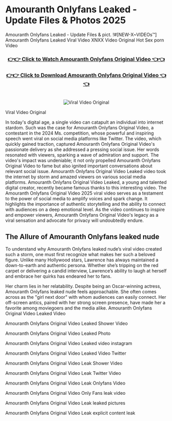 # Amouranth Onlyfans Leaked - Update Files & Photos 2025

Amouranth Onlyfans Leaked - Update Files & pict. !#[NEW-X~VIDEOs™] Amouranth Onlyfans Leaked Viral Video XNXX Video Original Hot Sex porn Video
<br>
<div align="center">
<h3><a href="https://links2leaks.com?utm_source=amouranth&utm_medium=gitlong" rel="nofollow">👉👉 Click to Watch Amouranth Onlyfans Original Video 👈👈</a></h3>
<h3><a href="https://links2leaks.com?utm_source=amouranth&utm_medium=gitlong" rel="nofollow">👉👉 Click to Download Amouranth Onlyfans Original Video 👈👈</a></h3>
<br>
<a href="https://links2leaks.com?utm_source=amouranth&utm_medium=gitlong" rel="nofollow"><img src="https://i.ibb.co/Gkj2r4b/banner.png" alt="Viral Video Original" style="max-width: 100%; display: inline-block;" data-target="animated-image.originalImage"></a>
</div>

Viral Video Original

In today's digital age, a single video can catapult an individual into internet stardom. Such was the case for Amouranth Onlyfans Original Video, a contestant in the 2024 Ms. competition, whose powerful and inspiring speech went viral on social media platforms like Twitter.
The video, which quickly gained traction, captured Amouranth Onlyfans Original Video's passionate delivery as she addressed a pressing social issue. Her words resonated with viewers, sparking a wave of admiration and support. The video's impact was undeniable; it not only propelled Amouranth Onlyfans Original Video to fame but also ignited important conversations about relevant social issue.
Amouranth Onlyfans Original Video Leaked video took the internet by storm and amazed viewers on various social media platforms. Amouranth Onlyfans Original Video Leaked, a young and talented digital creator, recently became famous thanks to this interesting video.
The Amouranth Onlyfans Original Video 2025 viral video serves as a testament to the power of social media to amplify voices and spark change. It highlights the importance of authentic storytelling and the ability to connect with audiences on a deep emotional level. As the video continues to inspire and empower viewers, Amouranth Onlyfans Original Video's legacy as a viral sensation and advocate for privacy will undoubtedly endure.

<h2>The Allure of Amouranth Onlyfans leaked nude</h2>


To understand why Amouranth Onlyfans leaked nude’s viral video created such a storm, one must first recognize what makes her such a beloved figure. Unlike many Hollywood stars, Lawrence has always maintained a down-to-earth and authentic persona. Whether she’s tripping on the red carpet or delivering a candid interview, Lawrence’s ability to laugh at herself and embrace her quirks has endeared her to fans.

Her charm lies in her relatability. Despite being an Oscar-winning actress, Amouranth Onlyfans leaked nude feels approachable. She often comes across as the "girl next door" with whom audiences can easily connect. Her off-screen antics, paired with her strong screen presence, have made her a favorite among moviegoers and the media alike.
Amouranth Onlyfans Original Video Leaked Video

Amouranth Onlyfans Original Video Leaked Shower Video

Amouranth Onlyfans Original Video Leaked Photo

Amouranth Onlyfans Original Video Leaked video instagram

Amouranth Onlyfans Original Video Leaked Video Twitter

Amouranth Onlyfans Original Video Leak Shower Video

Amouranth Onlyfans Original Video Leak Twitter Video

Amouranth Onlyfans Original Video Leak Onlyfans Video

Amouranth Onlyfans Original Video Only Fans leak video

Amouranth Onlyfans Original Video Leak leaked pictures

Amouranth Onlyfans Original Video Leak explicit content leak